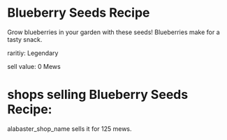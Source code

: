# Blueberry Seeds Recipe

Grow blueberries in your garden with these seeds! Blueberries make for a tasty snack.

raritiy: Legendary

sell value: 0 Mews

# shops selling Blueberry Seeds Recipe:

alabaster_shop_name sells it for 125 mews.